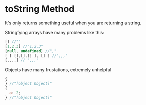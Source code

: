 # toString Method

It's only returns something useful when you are returning a string.

Stringfying arrays have many problems like this:

```js
[] //""
[1,2,3] //"1,2,3"
[null, undefined] //","
[ [ [],[],[] ], [] ] //",,,"
[,,,,] // ",,,"
```

Objects have many frustations, extremely unhelpful

```js
{
} //"[object Object]"
{
  a: 2;
} //"[object Object]"
```
